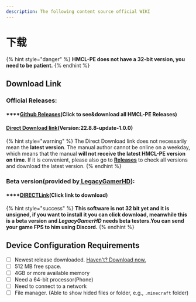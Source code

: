 ```yaml
---
description: The following content source official WIKI
---
```


# 下载

{% hint style="danger" %}
**HMCL-PE does not have a 32-bit version, you need to be patient.**
{% endhint %}

## Download Link

### Official Releases:

#### ****[**Github Releases**](https://github.com/Tungstend/HMCL-PE/releases)**(Click to see\&download all HMCL-PE Releases)**

#### [Direct Download link](https://github.com/Tungstend/HMCL-PE/releases/download/22.8.8-update/HMCLPE-release.apk)(Version:22.8.8-update-1.0.0)

{% hint style="warning" %}
The Direct Download link does not necessarily mean the **latest version**. The manual author cannot be online on a weekday, which means that the manual **will not receive the latest HMCL-PE version on time**. If it is convenient, please also go to [**Releases**](https://github.com/Tungstend/HMCL-PE/releases) to check all versions and download the latest version.
{% endhint %}

### Beta version(provided by[ LegacyGamerHD](https://github.com/LegacyGamerHD)):

#### ****[**DIRECTLink**](https://mega.nz/file/cWEhHZhK#xzLbhWfhXAEZpKfsquf8jrhZfxAxH38l1l6rddJLWPk)**(Click link to download)**

{% hint style="success" %}
**This software is not 32 bit yet and it is unsigned, if you want to install it you can click download, meanwhile this is a beta version and **_**LegacyGamerHD**_** needs beta testers.You can send your game FPS to him using Discord.**
{% endhint %}

## **Device Configuration Requirements**

* [ ] Newest release downloaded. [Haven't? Download now.](https://github.com/Tungstend/HMCL-PE/releases)
* [ ] 512 MB free space.
* [ ] 4GB or more available memory
* [ ] Need a 64-bit processor(Phone)
* [ ] Need to connect to a network
* [ ] File manager. (Able to show hided files or folder, e.g., `.minecraft` folder)
